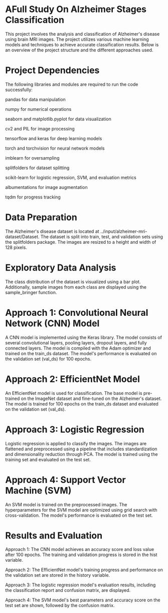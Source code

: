 # AFull Study On Alzheimer Stages Classification

This project involves the analysis and classification of Alzheimer's disease using brain MRI images. The project utilizes various machine learning models and techniques to achieve accurate classification results. Below is an overview of the project structure and the different approaches used.

# Project Dependencies

The following libraries and modules are required to run the code successfully:

pandas for data manipulation

numpy for numerical operations

seaborn and matplotlib.pyplot for data visualization

cv2 and PIL for image processing

tensorflow and keras for deep learning models

torch and torchvision for neural network models

imblearn for oversampling

splitfolders for dataset splitting

scikit-learn for logistic regression, SVM, and evaluation metrics

albumentations for image augmentation

tqdm for progress tracking

# Data Preparation

The Alzheimer's disease dataset is located at ../input/alzheimer-mri-dataset/Dataset. The dataset is split into train, test, and validation sets using the splitfolders package. The images are resized to a height and width of 128 pixels.

# Exploratory Data Analysis

The class distribution of the dataset is visualized using a bar plot. Additionally, sample images from each class are displayed using the sample_bringer function.

# Approach 1: Convolutional Neural Network (CNN) Model
A CNN model is implemented using the Keras library. The model consists of several convolutional layers, pooling layers, dropout layers, and fully connected layers. The model is compiled with the Adam optimizer and trained on the train_ds dataset. The model's performance is evaluated on the validation set (val_ds) for 100 epochs.

# Approach 2: EfficientNet Model
An EfficientNet model is used for classification. The base model is pre-trained on the ImageNet dataset and fine-tuned on the Alzheimer's dataset. The model is trained for 100 epochs on the train_ds dataset and evaluated on the validation set (val_ds).

# Approach 3: Logistic Regression
Logistic regression is applied to classify the images. The images are flattened and preprocessed using a pipeline that includes standardization and dimensionality reduction through PCA. The model is trained using the training set and evaluated on the test set.

# Approach 4: Support Vector Machine (SVM)
An SVM model is trained on the preprocessed images. The hyperparameters for the SVM model are optimized using grid search with cross-validation. The model's performance is evaluated on the test set.

# Results and Evaluation

Approach 1: The CNN model achieves an accuracy score and loss value after 100 epochs. The training and validation progress is stored in the hist variable.

Approach 2: The EfficientNet model's training progress and performance on the validation set are stored in the history variable.

Approach 3: The logistic regression model's evaluation results, including the classification report and confusion matrix, are displayed.

Approach 4: The SVM model's best parameters and accuracy score on the test set are shown, followed by the confusion matrix.
